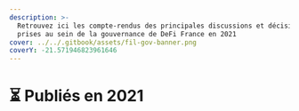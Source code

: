 ```yaml
---
description: >-
  Retrouvez ici les compte-rendus des principales discussions et décisions
  prises au sein de la gouvernance de DeFi France en 2021
cover: ../../.gitbook/assets/fil-gov-banner.png
coverY: -21.571946823961646
---
```


# ⏳ Publiés en 2021

